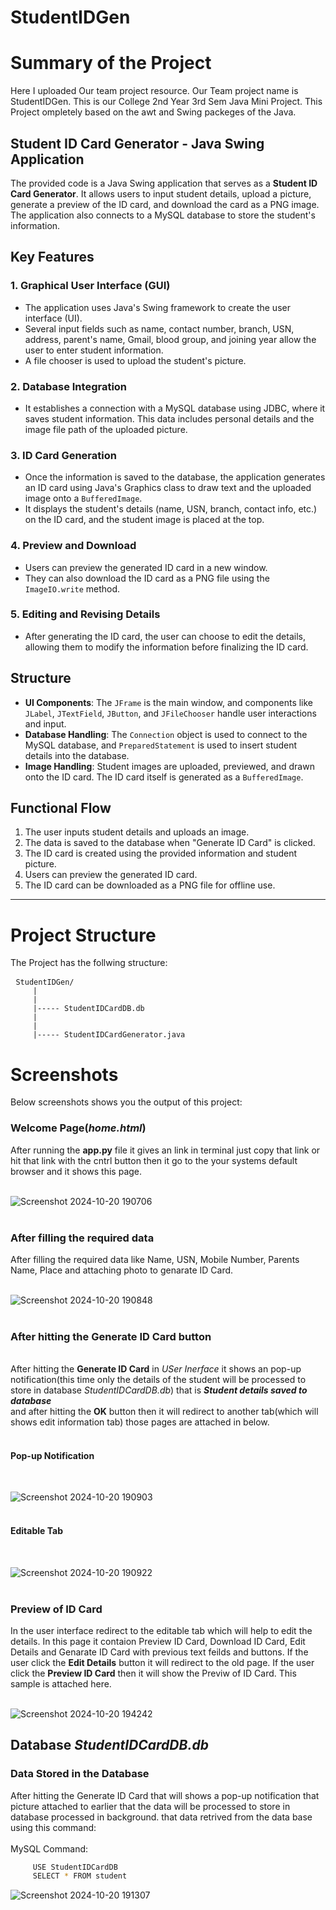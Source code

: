 # StudentIDGen
<h1>Summary of the Project</h1>
Here I uploaded Our team project resource. Our Team project name is StudentIDGen. This is our College 2nd Year 3rd Sem Java Mini Project.
     This Project ompletely based on the awt and Swing packeges of the Java. 


## Student ID Card Generator - Java Swing Application

The provided code is a Java Swing application that serves as a **Student ID Card Generator**. It allows users to input student details, upload a picture, generate a preview of the ID card, and download the card as a PNG image. The application also connects to a MySQL database to store the student's information.

## Key Features

### 1. Graphical User Interface (GUI)
- The application uses Java's Swing framework to create the user interface (UI).
- Several input fields such as name, contact number, branch, USN, address, parent's name, Gmail, blood group, and joining year allow the user to enter student information.
- A file chooser is used to upload the student's picture.

### 2. Database Integration
- It establishes a connection with a MySQL database using JDBC, where it saves student information. This data includes personal details and the image file path of the uploaded picture.

### 3. ID Card Generation
- Once the information is saved to the database, the application generates an ID card using Java's Graphics class to draw text and the uploaded image onto a `BufferedImage`.
- It displays the student's details (name, USN, branch, contact info, etc.) on the ID card, and the student image is placed at the top.

### 4. Preview and Download
- Users can preview the generated ID card in a new window.
- They can also download the ID card as a PNG file using the `ImageIO.write` method.

### 5. Editing and Revising Details
- After generating the ID card, the user can choose to edit the details, allowing them to modify the information before finalizing the ID card.

## Structure

- **UI Components**: The `JFrame` is the main window, and components like `JLabel`, `JTextField`, `JButton`, and `JFileChooser` handle user interactions and input.
- **Database Handling**: The `Connection` object is used to connect to the MySQL database, and `PreparedStatement` is used to insert student details into the database.
- **Image Handling**: Student images are uploaded, previewed, and drawn onto the ID card. The ID card itself is generated as a `BufferedImage`.

## Functional Flow

1. The user inputs student details and uploads an image.
2. The data is saved to the database when "Generate ID Card" is clicked.
3. The ID card is created using the provided information and student picture.
4. Users can preview the generated ID card.
5. The ID card can be downloaded as a PNG file for offline use.

---


# Project Structure
The Project has the follwing structure: 
<pre> <code>StudentIDGen/
     |
     |
     |----- StudentIDCardDB.db
     |        
     |
     |----- StudentIDCardGenerator.java
</code></pre>

# Screenshots 
Below screenshots shows you the output of this project:<br>
<h3>Welcome Page(<i>home.html</i>)</h3>
     After running the <b>app.py</b> file it gives an link in terminal just copy that link or hit that link with the cntrl button then it go to the your systems default browser and it shows this page. <br><br>
     
![Screenshot 2024-10-20 190706](https://github.com/user-attachments/assets/0440723e-9c97-4e7e-9ccf-9d7ed4348835)<br><br>


<h3>After filling the required data</h3>
   After filling the required data like Name, USN, Mobile Number, Parents Name, Place and attaching photo to genarate ID Card.<br><br>
     
![Screenshot 2024-10-20 190848](https://github.com/user-attachments/assets/f1f212ee-8adc-4ffa-86b8-df316496790c)<br><br>


<h3>After hitting the Generate ID Card button</h3><br>
     After hitting the <b>Generate ID Card</b> in <i>USer Inerface</i> it shows an pop-up notification(this time only the details of the student will be processed to store in database <i> StudentIDCardDB.db</i>) that is <b><i>Student details saved to database</i></b><br> and after hitting the <b>OK</b> button then it will redirect to another tab(which will shows edit information tab) those pages are attached in below.<br><br>
<h4>Pop-up Notification</h4><br>

![Screenshot 2024-10-20 190903](https://github.com/user-attachments/assets/bb6f75fd-dc81-43a0-a7f6-d1a41f8ccf85)<br><br>

<h4>Editable Tab</h4><br>

![Screenshot 2024-10-20 190922](https://github.com/user-attachments/assets/8dcf6e6d-b447-4941-aed7-3fc5893e8a1c)<br><br>



<h3>Preview of ID Card</h3>
In the user interface redirect to the editable tab which will help to edit the details. In this page it contaion Preview ID Card, Download ID Card, Edit Details and Genarate ID Card with previous text feilds and buttons. If the user click the <b>Edit Details</b> button it will redirect to the old page. If the user click the <b>Preview ID Card</b> then it will show the Previw of ID Card. This sample is attached here.<br><br>

![Screenshot 2024-10-20 194242](https://github.com/user-attachments/assets/64e8a8f2-d652-4536-8ee9-7c7772ab8385)<br>

<h2>Database <i>StudentIDCardDB.db</i></h2>
<h3>Data Stored in the Database</h3>
After hitting the Generate ID Card that will shows a pop-up notification that picture attached to earlier that the data will be processed to store in database processed in background. that data retrived from the data base using this command:<br><br>
MySQL Command:<br>

```bash
     USE StudentIDCardDB
     SELECT * FROM student
```

![Screenshot 2024-10-20 191307](https://github.com/user-attachments/assets/80e44f02-c1f6-46da-ac16-cba1fa3d32fa)
